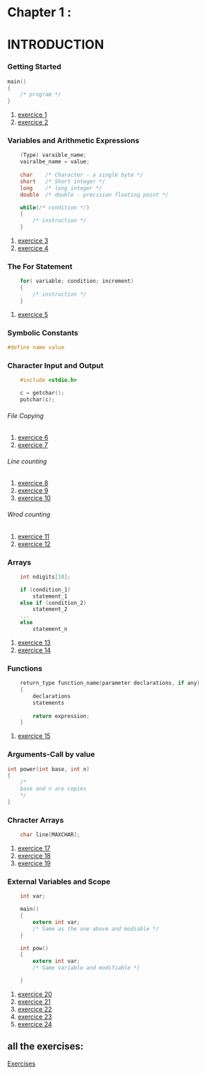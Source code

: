 # Chapter 1 : 
# INTRODUCTION 


### Getting Started

```c
main()
{
    /* program */
}
```

1. [exercice 1](./exercises/ex1-01.c)
1. [exercice 2](./exercises/ex1-02.c)

### Variables and Arithmetic Expressions

```c
    (Type) varaible_name;
    vairalbe_name = value;
    
    char    /* Character - a single byte */
    short   /* Short integer */
    long    /* long integer */
    double  /* double - precision floating point */

    while(/* condition */)
    {
        /* instruction */
    }
```

1. [exercice 3](./exercises/ex1-03.c)
1. [exercice 4](./exercises/ex1-04.c)

### The For Statement

```c
    for( variable; condition; increment)
    {
        /* instruction */
    }
```

1. [exercice 5](./exercises/ex1-05.c)

### Symbolic Constants

```c
#define name value
```

### Character Input and Output

```c
    #include <stdio.h>

    c = getchar();
    putchar(c);
```

###### File Copying

1. [exercice 6](./exercises/ex1-06.c)
1. [exercice 7](./exercises/ex1-07.c)

###### Line counting

1. [exercice 8](./exercises/ex1-08.c)
1. [exercice 9](./exercises/ex1-09.c)
1. [exercice 10](./exercises/ex1-10.c)

###### Wrod counting

1. [exercice 11](./exercises/ex1-11.c)
1. [exercice 12](./exercises/ex1-12.c)

### Arrays

```c
    int ndigits[10];

    if (condition_1)
        statement_1
    else if (condition_2)
        statement_2
    ...
    else
        statement_n
```

1. [exercice 13](./exercises/ex1-13.c)
1. [exercice 14](./exercises/ex1-14.c)

### Functions

```c
    return_type function_name(parameter declarations, if any)
    {
        declarations
        statements
    
        return expression;
    }
```

1. [exercice 15](./exercises/ex1-15.c)

### Arguments-Call by value

```c
int power(int base, int n)
{
    /*
    base and n are copies
    */
}
```

### Chracter Arrays

```c
    char line[MAXCHAR];
```

1. [exercice 17](./exercises/ex1-17.c)
1. [exercice 18](./exercises/ex1-18.c)
1. [exercice 19](./exercises/ex1-19.c)


### External Variables and Scope

```c
    int var;

    main()
    {
        extern int var;
        /* Same as the one above and modiable */
    }

    int pow()
    {
        extern int var;
        /* Same variable and modifiable */

    }

```

1. [exercice 20](./exercises/ex1-20.c)
1. [exercice 21](./exercises/ex1-21.c)
1. [exercice 22](./exercises/ex1-22.c)
1. [exercice 23](./exercises/ex1-23.c)
1. [exercice 24](./exercises/ex1-24.c)


## all the exercises:

[Exercises](./exercises/README.md)
